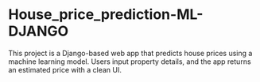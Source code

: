 # House_price_prediction-ML-DJANGO
This project is a Django-based web app that predicts house prices using a machine learning model. Users input property details, and the app returns an estimated price with a clean UI.

